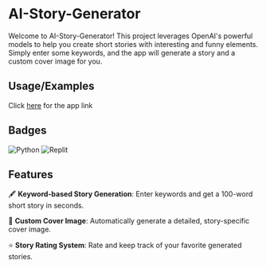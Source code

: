 # AI-Story-Generator

Welcome to AI-Story-Generator! This project leverages OpenAI's powerful models to help you create short stories with interesting and funny elements. Simply enter some keywords, and the app will generate a story and a custom cover image for you.

## Usage/Examples
Click
[here](https://mainpy-mvpbc7babqs82dgkkpafdg.streamlit.app/)
for the app link


## Badges

![Python](https://img.shields.io/badge/python-3670A0?style=for-the-badge&logo=python&logoColor=ffdd54)
![Replit](https://img.shields.io/badge/Replit-DD1200?style=for-the-badge&logo=Replit&logoColor=white)


## Features

🖋 **Keyword-based Story Generation**: Enter keywords and get a 100-word short story in seconds.

🎨 **Custom Cover Image**: Automatically generate a detailed, story-specific cover image.

⭐ **Story Rating System**: Rate and keep track of your favorite generated stories.
